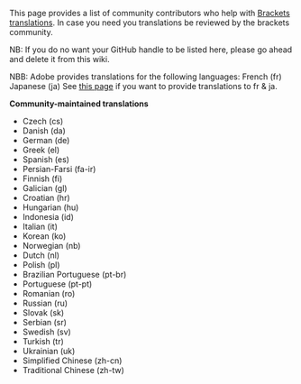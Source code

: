This page provides a list of community contributors who help with [Brackets translations](https://github.com/adobe/brackets/blob/master/src/nls/README.md). In case you need you translations be reviewed by the brackets community. 

NB: If you do no want your GitHub handle to be listed here, please go ahead and delete it from this wiki. 

NBB: Adobe provides translations for the following languages:
French (fr)
Japanese (ja)
See [this page](https://github.com/adobe/brackets/blob/master/src/nls/README.md#how-to-modify-existing-translations) if you want to provide translations to fr & ja.

**Community-maintained translations**

- Czech (cs)
- Danish (da)
- German (de)
- Greek (el)
- Spanish (es)
- Persian-Farsi (fa-ir)
- Finnish (fi)
- Galician (gl)
- Croatian (hr)
- Hungarian (hu)
- Indonesia (id)
- Italian (it)
- Korean (ko)
- Norwegian (nb)
- Dutch (nl)
- Polish (pl)
- Brazilian Portuguese (pt-br)
- Portuguese (pt-pt)
- Romanian (ro)
- Russian (ru)
- Slovak (sk)
- Serbian (sr)
- Swedish (sv)
- Turkish (tr)
- Ukrainian (uk)
- Simplified Chinese (zh-cn)
- Traditional Chinese (zh-tw)